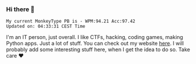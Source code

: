 ### Hi there 👋
<!-- PB START -->
```
My current MonkeyType PB is - WPM:94.21 Acc:97.42
Updated on: 04:33:31 CEST Time
```
<!-- PB END -->
I'm an IT person, just overall. I like CTFs, hacking, coding games, making Python apps. Just a lot of stuff.
You can check out my website [here](https://skill3472.github.io/).
I will probably add some interesting stuff here, when I get the idea to do so. Take care ❤️
